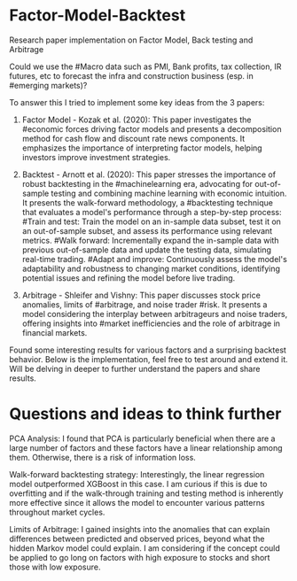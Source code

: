# Factor-Model-Backtest
Research paper implementation on Factor Model, Back testing and Arbitrage

Could we use the #Macro data such as PMI, Bank profits, tax collection, IR futures, etc to forecast the infra and construction business (esp. in #emerging markets)?

To answer this I tried to implement some key ideas from the 3 papers:

1. Factor Model - Kozak et al. (2020): This paper investigates the #economic forces driving factor models and presents a decomposition method for cash flow and discount rate news components. It emphasizes the importance of interpreting factor models, helping investors improve investment strategies.

2. Backtest - Arnott et al. (2020): This paper stresses the importance of robust backtesting in the #machinelearning era, advocating for out-of-sample testing and combining machine learning with economic intuition. It presents the walk-forward methodology, a #backtesting technique that evaluates a model's performance through a step-by-step process:
#Train and test: Train the model on an in-sample data subset, test it on an out-of-sample subset, and assess its performance using relevant metrics.
#Walk forward: Incrementally expand the in-sample data with previous out-of-sample data and update the testing data, simulating real-time trading.
#Adapt and improve: Continuously assess the model's adaptability and robustness to changing market conditions, identifying potential issues and refining the model before live trading.

3. Arbitrage - Shleifer and Vishny: This paper discusses stock price anomalies, limits of #arbitrage, and noise trader #risk. It presents a model considering the interplay between arbitrageurs and noise traders, offering insights into #market inefficiencies and the role of arbitrage in financial markets.

Found some interesting results for various factors and a surprising backtest behavior. Below is the implementation, feel free to test around and extend it. Will be delving in deeper to further understand the papers and share results.

# Questions and ideas to think further 

PCA Analysis: I found that PCA is particularly beneficial when there are a large number of factors and these factors have a linear relationship among them. Otherwise, there is a risk of information loss.

Walk-forward backtesting strategy: Interestingly, the linear regression model outperformed XGBoost in this case. I am curious if this is due to overfitting and if the walk-through training and testing method is inherently more effective since it allows the model to encounter various patterns throughout market cycles.

Limits of Arbitrage: I gained insights into the anomalies that can explain differences between predicted and observed prices, beyond what the hidden Markov model could explain. I am considering if the concept could be applied to go long on factors with high exposure to stocks and short those with low exposure.
